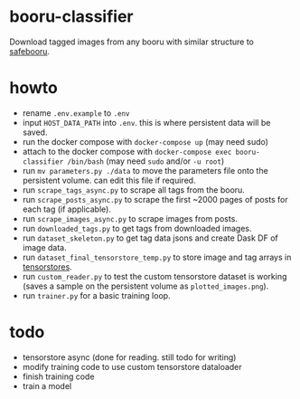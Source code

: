 # booru-classifier
Download tagged images from any booru with similar structure to [safebooru](https://safebooru.org/).

# howto
- rename ```.env.example``` to ```.env```
- input ```HOST_DATA_PATH``` into ```.env```. this is where persistent data will be saved.
- run the docker compose with ```docker-compose up``` (may need sudo)
- attach to the docker compose with ```docker-compose exec booru-classifier /bin/bash``` (may need ```sudo``` and/or ```-u root```)
- run ```mv parameters.py ./data``` to move the parameters file onto the persistent volume. can edit this file if required.
- run ```scrape_tags_async.py``` to scrape all tags from the booru.
- run ```scrape_posts_async.py``` to scrape the first ~2000 pages of posts for each tag (if applicable).
- run ```scrape_images_async.py``` to scrape images from posts.
- run ```downloaded_tags.py``` to get tags from downloaded images.
- run ```dataset_skeleton.py``` to get tag data jsons and create Dask DF of image data.
- run ```dataset_final_tensorstore_temp.py``` to store image and tag arrays in [tensorstores](https://google.github.io/tensorstore/).
- run ```custom_reader.py``` to test the custom tensorstore dataset is working (saves a sample on the persistent volume as ```plotted_images.png```).
- run ```trainer.py``` for a basic training loop.

# todo
- tensorstore async (done for reading. still todo for writing)
- modify training code to use custom tensorstore dataloader
- finish training code
- train a model
